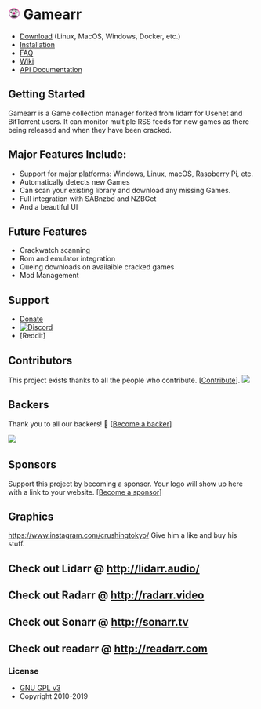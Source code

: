 # <img width="24px" src="./Logo/256.png" alt="gamearr"></img> Gamearr

- [Download](https://gamearr.game/#download) (Linux, MacOS, Windows, Docker, etc.)
- [Installation](https://github.com/Gamearr/Gamearr/wiki/Installation)
- [FAQ](https://github.com/Gamearr/Gamearr/wiki/FAQ)
- [Wiki](https://github.com/Gamearr/Gamearr/wiki)
- [API Documentation](https://github.com/Gamearr/Gamearr/wiki/API)

## Getting Started

Gamearr is a Game collection manager forked from lidarr for Usenet and BitTorrent users. It can monitor multiple RSS feeds for new games as there being released and when they have been cracked.

## Major Features Include:

* Support for major platforms: Windows, Linux, macOS, Raspberry Pi, etc.
* Automatically detects new Games
* Can scan your existing library and download any missing Games.
* Full integration with SABnzbd and NZBGet
* And a beautiful UI

## Future Features
* Crackwatch scanning
* Rom and emulator integration
* Queing downloads on availaible cracked games
* Mod Management

## Support

- [Donate](https://gamearr.game/donate)
- [![Discord](https://img.shields.io/badge/discord-chat-7289DA.svg?maxAge=60&style=flat-square)](https://discord.gg/VUzFAqF)
- [Reddit]


## Contributors

This project exists thanks to all the people who contribute. [[Contribute](CONTRIBUTING.md)].
<a href="https://github.com/gamearr/gamearr/graphs/contributors"><img src="https://opencollective.com/gamearr/contributors.svg?width=890&button=false" /></a>


## Backers

Thank you to all our backers! 🙏 [[Become a backer](https://opencollective.com/gamearr#backer)]

<a href="https://opencollective.com/gamearr#backers" target="_blank"><img src="https://opencollective.com/gamearr/backers.svg?width=890"></a>


## Sponsors

Support this project by becoming a sponsor. Your logo will show up here with a link to your website. [[Become a sponsor](https://opencollective.com/gamearr#sponsor)]

## Graphics

https://www.instagram.com/crushingtokyo/ Give him a like and buy his stuff.

## Check out Lidarr @ http://lidarr.audio/
## Check out Radarr @ http://radarr.video
## Check out Sonarr @ http://sonarr.tv
## Check out readarr @ http://readarr.com

### License

* [GNU GPL v3](http://www.gnu.org/licenses/gpl.html)
* Copyright 2010-2019
